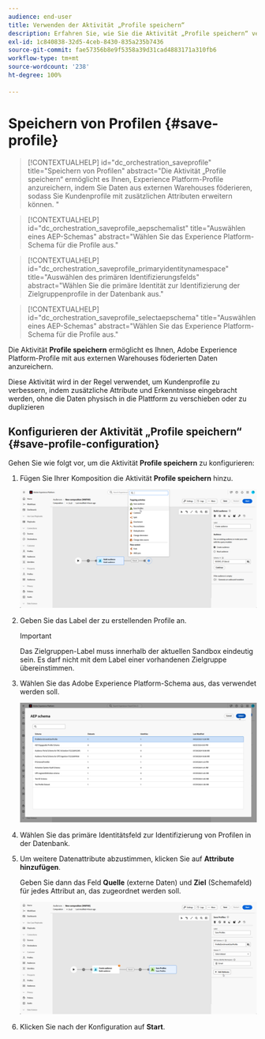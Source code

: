 ```yaml
---
audience: end-user
title: Verwenden der Aktivität „Profile speichern“
description: Erfahren Sie, wie Sie die Aktivität „Profile speichern“ verwenden
exl-id: 1c840838-32d5-4ceb-8430-835a235b7436
source-git-commit: fae57356b8e9f5358a39d31cad4883171a310fb6
workflow-type: tm+mt
source-wordcount: '238'
ht-degree: 100%

---
```


# Speichern von Profilen {#save-profile}

>[!CONTEXTUALHELP]
>id="dc_orchestration_saveprofile"
>title="Speichern von Profilen"
>abstract="Die Aktivität „Profile speichern“ ermöglicht es Ihnen, Experience Platform-Profile anzureichern, indem Sie Daten aus externen Warehouses föderieren, sodass Sie Kundenprofile mit zusätzlichen Attributen erweitern können. "

>[!CONTEXTUALHELP]
>id="dc_orchestration_saveprofile_aepschemalist"
>title="Auswählen eines AEP-Schemas"
>abstract="Wählen Sie das Experience Platform-Schema für die Profile aus."

>[!CONTEXTUALHELP]
>id="dc_orchestration_saveprofile_primaryidentitynamespace"
>title="Auswählen des primären Identifizierungsfelds"
>abstract="Wählen Sie die primäre Identität zur Identifizierung der Zielgruppenprofile in der Datenbank aus."

>[!CONTEXTUALHELP]
>id="dc_orchestration_saveprofile_selectaepschema"
>title="Auswählen eines AEP-Schemas"
>abstract="Wählen Sie das Experience Platform-Schema für die Profile aus."

Die Aktivität **Profile speichern** ermöglicht es Ihnen, Adobe Experience Platform-Profile mit aus externen Warehouses föderierten Daten anzureichern.

Diese Aktivität wird in der Regel verwendet, um Kundenprofile zu verbessern, indem zusätzliche Attribute und Erkenntnisse eingebracht werden, ohne die Daten physisch in die Plattform zu verschieben oder zu duplizieren

## Konfigurieren der Aktivität „Profile speichern“ {#save-profile-configuration}

Gehen Sie wie folgt vor, um die Aktivität **Profile speichern** zu konfigurieren:

1. Fügen Sie Ihrer Komposition die Aktivität **Profile speichern** hinzu.

   ![](../assets/save-profile.png)

1. Geben Sie das Label der zu erstellenden Profile an.

   >[!IMPORTANT]
   >
   >Das Zielgruppen-Label muss innerhalb der aktuellen Sandbox eindeutig sein. Es darf nicht mit dem Label einer vorhandenen Zielgruppe übereinstimmen.

1. Wählen Sie das Adobe Experience Platform-Schema aus, das verwendet werden soll.

   ![](../assets/save-profile-2.png)

1. Wählen Sie das primäre Identitätsfeld zur Identifizierung von Profilen in der Datenbank.

1. Um weitere Datenattribute abzustimmen, klicken Sie auf **Attribute hinzufügen**.

   Geben Sie dann das Feld **Quelle** (externe Daten) und **Ziel** (Schemafeld) für jedes Attribut an, das zugeordnet werden soll.

   ![](../assets/save-profile-3.png)

1. Klicken Sie nach der Konfiguration auf **Start**.
